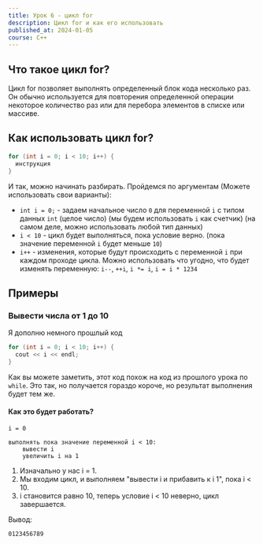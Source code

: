```yaml
---
title: Урок 6 - цикл for
description: Цикл for и как его использовать
published_at: 2024-01-05
course: C++
---
```


## Что такое цикл for?

Цикл for позволяет выполнять определенный блок кода несколько раз. Он обычно используется для повторения определенной операции некоторое количество раз или для перебора элементов в списке или массиве.

## Как использовать цикл for?

```cpp
for (int i = 0; i < 10; i++) {
  инструкция
}
```

И так, можно начинать разбирать. Пройдемся по аргументам (Можете использовать свои варианты):

- `int i = 0;` - задаем начальное число `0` для переменной `i` с типом данных `int` (целое число) (мы будем использовать `i` как счетчик) (на самом деле, можно использовать любой тип данных)
- `i < 10` - цикл будет выполняться, пока условие верно. (пока значение переменной `i` будет меньше `10`)
- `i++` - изменения, которые будут происходить с переменной `i` при каждом проходе цикла. Можно использовать что угодно, что будет изменять переменную: `i--`, `++i`, `i *= i`, `i = i * 1234`

## Примеры

### Вывести числа от 1 до 10

Я дополню немного прошлый код

```cpp
for (int i = 0; i < 10; i++) {
  cout << i << endl;
}
```

Как вы можете заметить, этот код похож на код из прошлого урока по `while`. Это так, но получается гораздо короче, но результат выполнения будет тем же.

#### Как это будет работать?

```
i = 0

выполнять пока значение переменной i < 10:
    вывести i
    увеличить i на 1
```

1. Изначально у нас i = 1.
2. Мы входим цикл, и выполняем "вывести i и прибавить к i 1", пока i < 10.
3. i становится равно 10, теперь условие i < 10 неверно, цикл завершается.

Вывод:

```
0123456789
```
